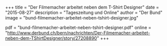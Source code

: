 +++
title = "Der Filmemacher arbeitet neben dem T-Shirt Designer"
date = "2015-08-27"
description = "Tageszeitung und Online"
author = "Der Bund"
image = "bund-filmemacher-arbeitet-neben-tshirt-designer.jpg"

pdf = "bund-filmemacher-arbeitet-neben-tshirt-designer.pdf"
online = "http://www.derbund.ch/bern/nachrichten/Der-Filmemacher-arbeitet-neben-dem-TShirtDesigner/story/27208890"
+++
